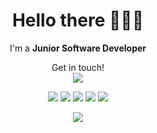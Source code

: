 <!--
**lucianosimoni/lucianosimoni** is a ✨ _special_ ✨ repository because its `README.md` (this file) appears on your GitHub profile.

Here are some ideas to get you started:

- 🔭 I’m currently working on ...
- 🌱 I’m currently learning ...
- 👯 I’m looking to collaborate on ...
- 🤔 I’m looking for help with ...
- 💬 Ask me about ...
- 📫 How to reach me: ...
- 😄 Pronouns: ...
- ⚡ Fun fact: ...
-->

<h1 align="center" >Hello there 🧑‍💻✨</h1>
<p align="center">I'm a <b>Junior Software Developer</b></p>
<p align="center">
  Get in touch!
  <br/>
  <img src="https://readme-components.vercel.app/api?component=button&text=LinkedIn&fill=ffc0cd&textfill=white">
</p>


<p align="center">
   <img src="https://readme-components.vercel.app/api?component=logo&logo=react&text=false&animation=spin&fill=264653">
   <img src="https://readme-components.vercel.app/api?component=logo&logo=javascript&text=false&fill=2a9d8f">
   <img src="https://readme-components.vercel.app/api?component=logo&logo=postgresql&text=false&fill=e9c46a">
   <img src="https://readme-components.vercel.app/api?component=logo&logo=firebase&text=false&fill=f4a261">
   <img src="https://readme-components.vercel.app/api?component=logo&logo=python&text=false&fill=e76f51">
</p>

<p align="center">
  <img src="https://github-readme-stats.vercel.app/api?username=lucianosimoni&theme=codeSTACKr">
</p>
